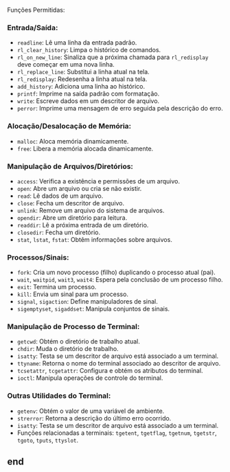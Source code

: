 Funções Permitidas:

### Entrada/Saída:
- `readline`: Lê uma linha da entrada padrão.
- `rl_clear_history`: Limpa o histórico de comandos.
- `rl_on_new_line`: Sinaliza que a próxima chamada para `rl_redisplay` deve começar em uma nova linha.
- `rl_replace_line`: Substitui a linha atual na tela.
- `rl_redisplay`: Redesenha a linha atual na tela.
- `add_history`: Adiciona uma linha ao histórico.
- `printf`: Imprime na saída padrão com formatação.
- `write`: Escreve dados em um descritor de arquivo.
- `perror`: Imprime uma mensagem de erro seguida pela descrição do erro.

### Alocação/Desalocação de Memória:
- `malloc`: Aloca memória dinamicamente.
- `free`: Libera a memória alocada dinamicamente.

### Manipulação de Arquivos/Diretórios:
- `access`: Verifica a existência e permissões de um arquivo.
- `open`: Abre um arquivo ou cria se não existir.
- `read`: Lê dados de um arquivo.
- `close`: Fecha um descritor de arquivo.
- `unlink`: Remove um arquivo do sistema de arquivos.
- `opendir`: Abre um diretório para leitura.
- `readdir`: Lê a próxima entrada de um diretório.
- `closedir`: Fecha um diretório.
- `stat`, `lstat`, `fstat`: Obtêm informações sobre arquivos.

### Processos/Sinais:
- `fork`: Cria um novo processo (filho) duplicando o processo atual (pai).
- `wait`, `waitpid`, `wait3`, `wait4`: Espera pela conclusão de um processo filho.
- `exit`: Termina um processo.
- `kill`: Envia um sinal para um processo.
- `signal`, `sigaction`: Define manipuladores de sinal.
- `sigemptyset`, `sigaddset`: Manipula conjuntos de sinais.

### Manipulação de Processo de Terminal:
- `getcwd`: Obtém o diretório de trabalho atual.
- `chdir`: Muda o diretório de trabalho.
- `isatty`: Testa se um descritor de arquivo está associado a um terminal.
- `ttyname`: Retorna o nome do terminal associado ao descritor de arquivo.
- `tcsetattr`, `tcgetattr`: Configura e obtém os atributos do terminal.
- `ioctl`: Manipula operações de controle do terminal.

### Outras Utilidades do Terminal:
- `getenv`: Obtém o valor de uma variável de ambiente.
- `strerror`: Retorna a descrição do último erro ocorrido.
- `isatty`: Testa se um descritor de arquivo está associado a um terminal.
- Funções relacionadas a terminais: `tgetent`, `tgetflag`, `tgetnum`, `tgetstr`, `tgoto`, `tputs`, `ttyslot`.

## end
